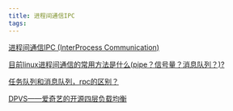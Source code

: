 ```yaml
---
title: 进程间通信IPC
tags:
---
```






[进程间通信IPC (InterProcess Communication)](https://www.jianshu.com/p/c1015f5ffa74)





[目前linux进程间通信的常用方法是什么(pipe？信号量？消息队列？)?](https://www.zhihu.com/question/23995948)







[任务队列和消息队列，rpc的区别？](https://www.zhihu.com/question/265988880)





[DPVS——爱奇艺的开源四层负载均衡](https://zhuanlan.zhihu.com/p/43720867)




